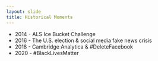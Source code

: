 ```yaml
---
layout: slide
title: Historical Moments
---
```


- 2014 - ALS Ice Bucket Challenge
- 2016 - The U.S. election & social media fake news crisis
- 2018 - Cambridge Analytica & #DeleteFacebook
- 2020 - #BlackLivesMatter 
